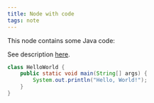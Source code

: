 ```yaml
---
title: Node with code
tags: note
---
```


This node contains some Java code:

See description [here](https://www.11ty.dev/docs/plugins/syntaxhighlight/).

```java
class HelloWorld {
    public static void main(String[] args) {
        System.out.println("Hello, World!"); 
    }
}
```